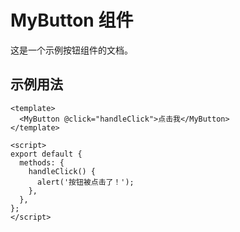 # MyButton 组件

这是一个示例按钮组件的文档。

## 示例用法

```vue
<template>
  <MyButton @click="handleClick">点击我</MyButton>
</template>

<script>
export default {
  methods: {
    handleClick() {
      alert('按钮被点击了！');
    },
  },
};
</script>